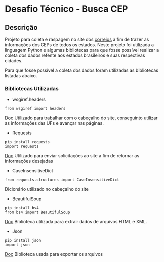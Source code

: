 # Desafio Técnico - Busca CEP


## Descrição
Projeto para coleta e raspagem no site dos [correios](https://www2.correios.com.br/sistemas/buscacep/buscaFaixaCep.cfm) a fim de trazer as informações dos CEPs de todos os estados.
Neste projeto foi utilizada a linguagem Python e algumas bibliotecas para que fosse possível realizar a coleta dos dados refente aos estados brasileiros e suas respectivas cidades.

Para que fosse possível a coleta dos dados foram utilizadas as bibliotecas listadas abaixo.

### Bibliotecas Utilizadas

- wsgiref.headers
```
from wsgiref import headers
```
[Doc](https://docs.python.org/pt-br/3.8/library/wsgiref.html?highlight=headers#module-wsgiref.headers)
Utilizado para trabalhar com o cabeçalho do site, conseguinto utilizar as informações das UFs e avançar nas páginas.

- Requests
```
pip install requests
import requests
```
[Doc](https://requests.readthedocs.io/en/latest/)
Utilizado para enviar solicitações ao site a fim de retornar as informações desejadas
- CaseInsensitiveDict
```
from requests.structures import CaseInsensitiveDict
```
Dicionário utilizado no cabeçalho do site

- BeautifulSoup
```
pip install bs4
from bs4 import BeautifulSoup
```
[Doc](https://www.crummy.com/software/BeautifulSoup/bs4/doc/)
Biblioteca utilizada para extrair dados de arquivos HTML e XML.
- Json
```
pip install json
import json
```
[Doc](https://docs.python.org/3/library/json.html)
Biblioteca usada para exportar os arquivos
